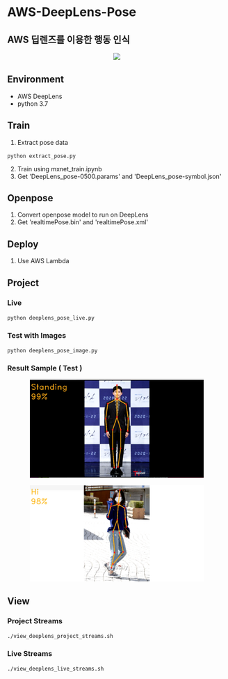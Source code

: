 # AWS-DeepLens-Pose

## AWS 딥렌즈를 이용한 행동 인식

<p align=center><img width="200" src="https://user-images.githubusercontent.com/68395698/113527692-47448400-95f9-11eb-844d-408fbf3f25e8.png"></p>

## Environment

- AWS DeepLens
- python 3.7

## Train

1. Extract pose data

```
python extract_pose.py
```

2. Train using mxnet_train.ipynb
3. Get 'DeepLens_pose-0500.params' and 'DeepLens_pose-symbol.json'

## Openpose

1. Convert openpose model to run on DeepLens
2. Get 'realtimePose.bin' and 'realtimePose.xml'

## Deploy

1. Use AWS Lambda

## Project

### Live

```
python deeplens_pose_live.py
```

### Test with Images

```
python deeplens_pose_image.py
```

### Result Sample ( Test )

<p align=center><img width="400" src="./result/test1.png"></p>
<p align=center><img width="400" src="./result/test2.png"></p>

## View

### Project Streams

```
./view_deeplens_project_streams.sh
```

### Live Streams

```
./view_deeplens_live_streams.sh
```
